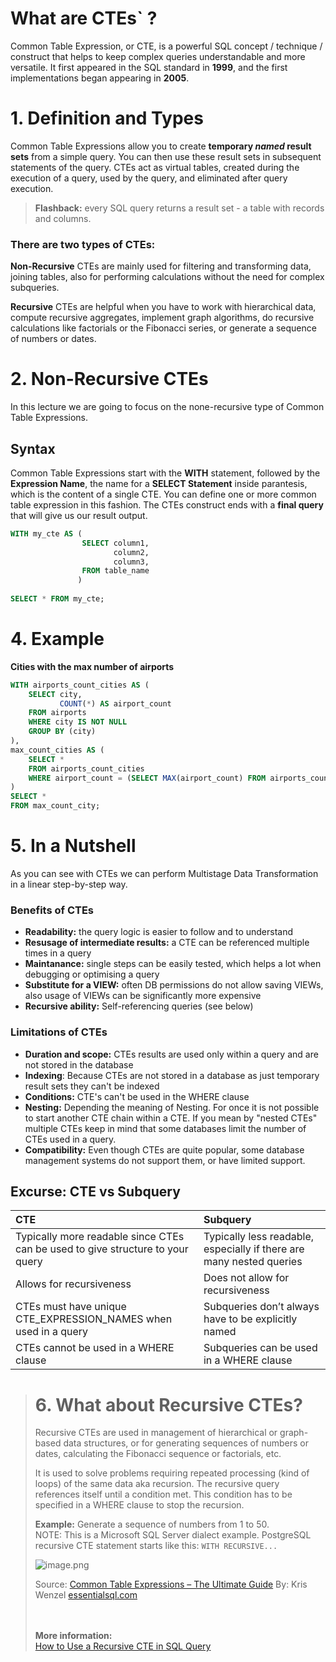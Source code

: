 # What are CTEs` ?

Common Table Expression, or CTE, is a powerful SQL concept / technique / construct that helps to keep complex queries understandable and more versatile. It first appeared in the SQL standard in **1999**, and the first implementations began appearing in **2005**.

#  1. Definition and Types
Common Table Expressions allow you to create **temporary *named* result sets** from a simple query. You can then use these result sets in subsequent statements of the query. CTEs act as virtual tables, created during the execution of a query, used by the query, and eliminated after query execution.
> **Flashback:** every SQL query returns a result set - a table with records and columns.


### There are two types of CTEs:

**Non-Recursive** CTEs are mainly used for filtering and transforming data, joining tables, also for performing calculations without the need for complex subqueries.

**Recursive** CTEs are helpful when you have to work with hierarchical data, compute recursive aggregates, implement graph algorithms, do recursive calculations like factorials or the Fibonacci series, or generate a sequence of numbers or dates.

# 2. Non-Recursive CTEs

In this lecture we are going to focus on the none-recursive type of Common Table Expressions.

## Syntax
Common Table Expressions start with the **WITH** statement, followed by the **Expression Name**, the name for a **SELECT Statement** inside parantesis, which is the content of a single CTE. You can define one or more common table expression in this fashion. The CTEs construct ends with a **final query** that will give us our result output.
```sql
WITH my_cte AS (
                SELECT column1,
                       column2,
                       column3,
                FROM table_name
               )
               
SELECT * FROM my_cte;
```
# 4. Example
**Cities with the max number of airports**
```sql
WITH airports_count_cities AS (
    SELECT city, 
    	   COUNT(*) AS airport_count
    FROM airports 
    WHERE city IS NOT NULL
    GROUP BY (city)
),
max_count_cities AS (
    SELECT *
    FROM airports_count_cities                 
    WHERE airport_count = (SELECT MAX(airport_count) FROM airports_count_cities)
)
SELECT * 
FROM max_count_city;
```

# 5. In a Nutshell

As you can see with CTEs we can perform Multistage Data Transformation in a linear step-by-step way.

### Benefits of CTEs

- **Readability:** the query logic is easier to follow and to understand
- **Resusage of intermediate results:** a CTE can be referenced multiple times in a query
- **Maintanance:** single steps can be easily tested, which helps a lot when debugging or optimising a query
- **Substitute for a VIEW:** often DB permissions do not allow saving VIEWs, also usage of VIEWs can be significantly more expensive
- **Recursive ability:** Self-referencing queries (see below)

### Limitations of CTEs

- **Duration and scope:** CTEs results are used only within a query and are not stored in the database
- **Indexing**: Because CTEs are not stored in a database as just temporary result sets they can't be indexed
- **Conditions:** CTE's can't be used in the WHERE clause
- **Nesting:** Depending the meaning of Nesting. For once it is not possible to start another CTE chain within a CTE. If you mean by "nested CTEs" multiple CTEs keep in mind that some databases limit the number of CTEs used in a query.
- **Compatibility:** Even though CTEs are quite popular, some database management systems do not support them, or have limited support.

## Excurse: CTE vs Subquery

|CTE|Subquery|
|:---|:---|
|Typically more readable since CTEs can be used to give structure to your query	|Typically less readable, especially if there are many nested queries|
|Allows for recursiveness |Does not allow for recursiveness|
|CTEs must have unique CTE_EXPRESSION_NAMES when used in a query |Subqueries don’t always have to be explicitly named|
|CTEs cannot be used in a WHERE clause	|Subqueries can be used in a WHERE clause|


># 6. What about Recursive CTEs?
>
>Recursive CTEs are used in management of hierarchical or graph-based data structures, or for generating sequences of numbers or dates, calculating the Fibonacci sequence or factorials, etc.
>
>It is used to solve problems requiring repeated processing (kind of loops) of the same data aka recursion. The recursive query references itself until a condition met. This condition has to be specified in a WHERE clause to stop the recursion.
>
>**Example:** Generate a sequence of numbers from 1 to 50.  
NOTE: This is a Microsoft SQL Server dialect example. PostgreSQL recursive CTE statement starts like this: `WITH RECURSIVE...`
>
> ![image.png](attachment:image.png)
>
>Source: <a href="https://www.essentialsql.com/introduction-common-table-expressions-ctes/">
Common Table Expressions – The Ultimate Guide</a> By: Kris Wenzel <a href="https://www.essentialsql.com/">essentialsql.com</a>  
<br><br>  
>
>**More information:**  
><a href='https://www.stratascratch.com/blog/learn-to-use-a-recursive-cte-in-sql-query/'>How to Use a Recursive CTE in SQL Query</a> 
